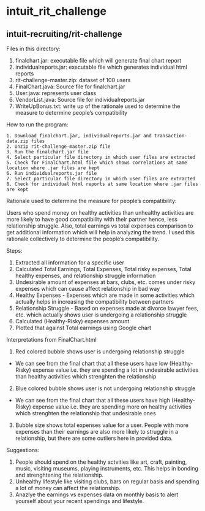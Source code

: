 # intuit_rit_challenge
intuit-recruiting/rit-challenge
--------------------------------------------------------------------------------------
Files in this directory:

1. finalchart.jar: executable file which will generate final chart report
2. individualreports.jar: executable file which generates individual html reports
3. rit-challenge-master.zip: dataset of 100 users
4. FinalChart.java: Source file for finalchart.jar
5. User.java: represents user class
6. VendorList.java: Source file for individualreports.jar
7. WriteUpBonus.txt:  write up of the rationale used to determine the measure to determine people’s compatibility
			
How to run the program:

	1. Download finalchart.jar, individualreports.jar and transaction-data.zip files
	2. Unzip rit-challenge-master.zip file
	3. Run the finalchart.jar file
	4. Select particular file directory in which user files are extracted
	5. Check for FinalChart.html file which shows correlations at same location where .jar files are kept
	6. Run individualreports.jar file
	7. Select particular file directory in which user files are extracted
	8. Check for individual html reports at same location where .jar files are kept

Rationale used to determine the measure for people’s compatibility:

Users who spend money on healthy activities than unhealthy activities are more likely to have
good compatibility with their partner hence, less relationship struggle.
Also, total earnings vs total expenses comparison to get additional information which will help in
analyzing the trend. I used this rationale collectively to determine the people’s compatibility.

Steps:

1. Extracted all information for a specific user
2. Calculated Total Earnings, Total Expenses, Total risky expenses, Total healthy expenses, and relationship struggle information
3. Undesirable amount of expenses at bars, clubs, etc. comes under risky expenses which can cause affect relationship in bad way
4. Healthy Expenses - Expenses which are made in some activities which actually helps in increasing the compatibility between partners
5. Relationship Struggle - Based on expenses made at divorce lawyer fees, etc. which actually shows user is undergoing a relationship struggle
6. Calculated (Healthy-Risky) expenses amount
7. Plotted that against Total earnings using Google chart

Interpretations from FinalChart.html
1. Red colored bubble shows user is undergoing relationship struggle
- We can see from the final chart that all these users have low (Healthy-Risky) expense value
i.e. they are spending a lot in undesirable activities than healthy activities which strenghten the relationship
2. Blue colored bubble shows user is not undergoing relationship struggle
- We can see from the final chart that all these users have high (Healthy-Risky) expense value
i.e. they are spending more on healthy activities which strenghten the relationship that undesirable ones
3. Bubble size shows total expenses value for a user. People with more expenses than their earnings are also more likely to struggle in a relationship, but there are some outliers here in provided data.

Suggestions:
1. People should spend on the healthy actvities like art, craft, painting, music, visiting museums, playing instruments, etc. 
This helps in bonding and strenghtening the relationship.
2. Unhealthy lifestyle like visiting clubs, bars on regular basis and spending a lot of money can affect the relationship.
3. Anazlye the earnings vs expenses data on monthly basis to alert yourself about your recent spendings and lifestyle.

